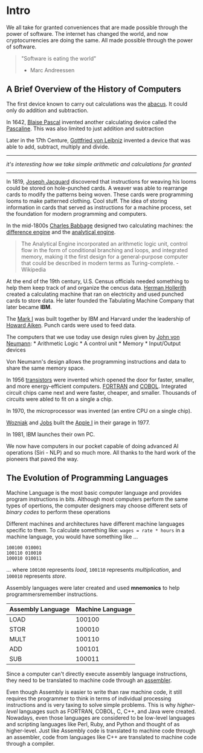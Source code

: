 # Intro 

We all take for granted conveniences that are made 
possible through the power of software. The internet
has changed the world, and now cryptocurrencies are
doing the same. All made possible through the power 
of software.

> "Software is eating the world"
> - Marc Andreessen

## A Brief Overview of the History of Computers

The first device known to carry out calculations was the [abacus](https://en.wikipedia.org/wiki/Abacus). It could only do addition and subtraction.

In 1642, [Blaise Pascal](https://en.wikipedia.org/wiki/Blaise_Pascal) invented another calculating device called the [Pascaline](https://en.wikipedia.org/wiki/Pascal%27s_calculator). This was also limited to just addition and subtraction

Later in the 17th Centure, [Gottfried von Leibniz](https://en.wikipedia.org/wiki/Gottfried_Wilhelm_Leibniz) invented a device that was able to add, subtract, multiply and divide.

- - -
_it's interesting how we take simple arithmetic and calculations for granted_
- - -

In 1819, [Joseph Jacquard](https://en.wikipedia.org/wiki/Joseph_Marie_Jacquard) discovered that instructions for weaving his looms could be stored on hole-punched cards. A weaver was able to rearrange cards to modify the patterns being woven. These cards were programming looms to make patterned clothing. Cool stuff. The idea of storing information in cards that served as instructions for a machine process, set the foundation for modern programming and computers.

In the mid-1800s [Charles Babbage](https://en.wikipedia.org/wiki/Charles_Babbage) designed two calculating machines: the [difference engine](https://en.wikipedia.org/wiki/Difference_engine) and the [analytical engine](https://en.wikipedia.org/wiki/Analytical_Engine). 

> The Analytical Engine incorporated an arithmetic logic unit, control flow in the form of conditional branching and loops, and integrated memory, making it the first design for a general-purpose computer that could be described in modern terms as Turing-complete. - Wikipedia

At the end of the 19th century, U.S. Census officials needed something to help them keep track of and organize the cencus data. [Herman Hollerith](https://en.wikipedia.org/wiki/Herman_Hollerith) created a calculating machine that ran on electricity and used punched cards to store data. He later founded the Tabulating Machine Company that later became __IBM__.

The [Mark I](https://en.wikipedia.org/wiki/Harvard_Mark_I) was built together by IBM and Harvard under the leadership of [Howard Aiken](https://en.wikipedia.org/wiki/Howard_H._Aiken). Punch cards were used to feed data. 

The computers that we use today use design rules given by [John von Neumann](https://en.wikipedia.org/wiki/John_von_Neumann):
	* Arithmetic Logic
	* A control unit
	* Memory
	* Input/Output devices

Von Neumann's design allows the programming instructions and data to share the same memory space.

In 1956 [transistors](https://en.wikipedia.org/wiki/Transistor) were invented which opened the door for faster, smaller, and more energy-efficient computers. [FORTRAN](https://en.wikipedia.org/wiki/Fortran) and [COBOL](https://en.wikipedia.org/wiki/COBOL). Integrated circuit chips came next and were faster, cheaper, and smaller. Thousands of circuits were abled to fit on a single a chip.

In 1970, the microprocessor was invented (an entire CPU on a single chip). 

[Wozniak](https://en.wikipedia.org/wiki/Steve_Wozniak) and [Jobs](https://en.wikipedia.org/wiki/Steve_Jobs) built the [Apple I](https://en.wikipedia.org/wiki/Apple_I) in their garage in 1977.

In 1981, IBM launches their own PC. 

We now have computers in our pocket capable of doing advanced AI operations (Siri - NLP) and so much more. All thanks to the hard work of the pioneers that paved the way.

## The Evolution of Programming Languages

Machine Language is the most basic computer language and provides program instructions in bits. Although most computers perform the same types of opertions, the computer designers may choose different sets of _binary codes_ to perform these operations

Different machines and architectures have different machine languages specific to them. To calculate something like: `wages = rate * hours` in a machine language, you would have something like ...

```
100100 010001
100110 010010
100010 010011
```

... where `100100` represents _load_, `100110` represents _multiplication_, and `100010` represents _store_.


Assembly languages were later created and used __mnemonics__ to help programmersremember instructions.


| Assembly Language  | Machine Language |
|--------------------|------------------|
| LOAD               | 100100           | 
| STOR               | 100010           | 
| MULT               | 100110           | 
| ADD                | 100101           | 
| SUB                | 100011           | 

Since a computer can't directly execute assembly language instructions, they need to be translated to machine code through an [assembler](https://en.wikipedia.org/wiki/Assembly_language#Assembler).

Even though Assembly is easier to write than raw machine code, it still requires the programmer to think in terms of individual processing instructions and is very taxing to solve simple problems. This is why _higher-level_ languages such as FORTRAN, COBOL, C, C++, and Java were created. Nowadays, even those languages are considered to be low-level languages and scripting languages like Perl, Ruby, and Python and thought of as higher-level. Just like Assembly code is translated to machine code through an assembler, code from languages like C++ are translated to machine code through a compiler. 



















